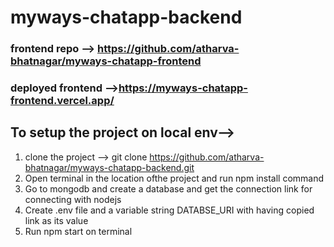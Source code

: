 # myways-chatapp-backend

### frontend repo --> https://github.com/atharva-bhatnagar/myways-chatapp-frontend

### deployed frontend -->https://myways-chatapp-frontend.vercel.app/

## To setup the project on local env--> 
1) clone the project  --> git clone https://github.com/atharva-bhatnagar/myways-chatapp-backend.git
2) Open terminal in the location ofthe project and run npm install command
3) Go to mongodb and create a database and get the connection link for connecting with nodejs
4) Create .env file and a variable string DATABSE_URI with having copied link as its value
5) Run npm start on terminal
